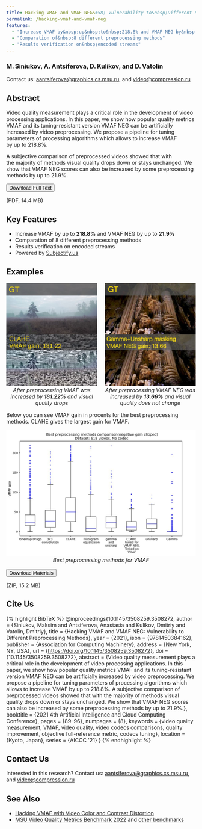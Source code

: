 ```yaml
---
title: Hacking VMAF and VMAF NEG&#58; Vulnerability to&nbsp;Different Preprocessing Methods
permalink: /hacking-vmaf-and-vmaf-neg
features:
  - "Increase VMAF by&nbsp;up&nbsp;to&nbsp;218.8% and VMAF NEG by&nbsp;up&nbsp;to&nbsp;21.9%"
  - "Comparation of&nbsp;8 different preprocessing methods"
  - "Results verification on&nbsp;encoded streams"
---
```

<link rel="stylesheet" href="https://cdnjs.cloudflare.com/ajax/libs/font-awesome/4.7.0/css/font-awesome.min.css">

### M.&#x202F;Siniukov, A.&#x202F;Antsiferova, D.&#x202F;Kulikov, and D.&#x202F;Vatolin

Contact&nbsp;us: [aantsiferova@graphics.cs.msu.ru](mailto:aantsiferova@graphics.cs.msu.ru), and&nbsp;[video@compression.ru](mailto:video@compression.ru)

## Abstract
Video quality measurement plays a&nbsp;critical role in&nbsp;the&nbsp;development of&nbsp;video processing applications. In&nbsp;this paper, we show how popular quality metrics VMAF and its tuning-resistant version VMAF NEG can be artificially increased by&nbsp;video preprocessing. We propose a&nbsp;pipeline for tuning parameters of&nbsp;processing algorithms which allows to&nbsp;increase VMAF by&nbsp;up&nbsp;to&nbsp;218.8%.

A&nbsp;subjective comparison of&nbsp;preprocessed videos showed that with the&nbsp;majority of&nbsp;methods visual quality drops down or&nbsp;stays unchanged. We show that VMAF NEG scores can also be increased by&nbsp;some preprocessing methods by&nbsp;up&nbsp;to&nbsp;21.9%.

<div>
<button class="download-button" role="button" onclick="location.href = 'https://arxiv.org/pdf/2107.04510'">
    <i class="fa fa-download"></i>
    Download Full Text
</button>
<p class="download-button-caption">(PDF,&nbsp;14.4&nbsp;MB)</p>
</div>

## Key Features
* Increase VMAF by&nbsp;up&nbsp;to&nbsp;**218.8%** and VMAF NEG by&nbsp;up&nbsp;to&nbsp;**21.9%**
* Comparation of&nbsp;8 different preprocessing methods
* Results verification on&nbsp;encoded streams
* Powered by&nbsp;[Subjectify.us](https://www.subjectify.us/)

## Examples

<style>
    .examples {
        display: flex;
        flex-wrap: wrap;
        gap: 20px;
        margin-bottom: 15px;
    }

    .example {
        text-align: center;
    }

    .big-example {
        text-align: center;
        margin-bottom: 15px;
    }

    @media (min-width: 450px) {
        .example {
            max-width: calc(50% - 10px);
        }
    }
</style>

<div class="examples">
    <div class="example">
        <img src="/assets/img/papers/hacking-vmaf-and-vmaf-neg/vmaf-preprocessing-example.jpg" alt="VMAF preprocessing example"/><br>
        <i>After preprocessing VMAF was increased by&nbsp;<b>181.22%</b> and visual quality drops</i>
    </div>
    <div class="example">
        <img src="/assets/img/papers/hacking-vmaf-and-vmaf-neg/vmaf-neg-preprocessing-example.jpg" alt="VMAF NEG preprocessing example"/><br>
        <i>After preprocessing VMAF NEG was increased by&nbsp;<b>13.66%</b> and visual quality does not change</i>
    </div>
</div>

Below you can see VMAF gain in&nbsp;procents for the&nbsp;best preprocessing methods. CLAHE gives the&nbsp;largest gain for VMAF.

<div class="big-example">
    <img src="/assets/img/papers/hacking-vmaf-and-vmaf-neg/vmaf-preprocessing-comparison.jpg" alt="Best preprocessing methods for VMAF">
    <i>Best preprocessing methods for VMAF</i>
</div>

<div>
<button class="download-button" role="button" onclick="location.href = 'https://storage.videoprocessing.ai/papers/2021siniukov/hacking-vmaf-and-vmaf-neg-materials.zip'">
    <i class="fa fa-download"></i>
    Download Materials
</button>
<p class="download-button-caption">(ZIP,&nbsp;15.2&nbsp;MB)</p>
</div>

## Cite&nbsp;Us
{% highlight BibTeX %}
@inproceedings{10.1145/3508259.3508272,
    author = {Siniukov, Maksim and Antsiferova, Anastasia and Kulikov, Dmitriy and Vatolin, Dmitriy},
    title = {Hacking VMAF and VMAF NEG: Vulnerability to Different Preprocessing Methods},
    year = {2021},
    isbn = {9781450384162},
    publisher = {Association for Computing Machinery},
    address = {New York, NY, USA},
    url = {https://doi.org/10.1145/3508259.3508272},
    doi = {10.1145/3508259.3508272},
    abstract = {Video quality measurement plays a critical role in the development of video processing applications. In this paper, we show how popular quality metrics VMAF and its tuning-resistant version VMAF NEG can be artificially increased by video preprocessing. We propose a pipeline for tuning parameters of processing algorithms which allows to increase VMAF by up to 218.8%. A subjective comparison of preprocessed videos showed that with the majority of methods visual quality drops down or stays unchanged. We show that VMAF NEG scores can also be increased by some preprocessing methods by up to 21.9%.},
    booktitle = {2021 4th Artificial Intelligence and Cloud Computing Conference},
    pages = {89–96},
    numpages = {8},
    keywords = {video quality measurement, VMAF, video quality, video codecs comparisons, quality improvement, objective full-reference metric, codecs tuning},
    location = {Kyoto, Japan},
    series = {AICCC '21}
}
{% endhighlight %}

## Contact&nbsp;Us

Interested in&nbsp;this research? Contact&nbsp;us: [aantsiferova@graphics.cs.msu.ru](mailto:aantsiferova@graphics.cs.msu.ru), and&nbsp;[video@compression.ru](mailto:video@compression.ru)

## See Also
* [Hacking VMAF with Video Color and Contrast Distortion](https://www.researchgate.net/publication/334388692_Hacking_VMAF_with_Video_Color_and_Contrast_Distortion)
* [MSU Video Quality Metrics Benchmark 2022](https://videoprocessing.ai/benchmarks/video-quality-metrics.html) and [other benchmarks](https://videoprocessing.ai/benchmarks/)
